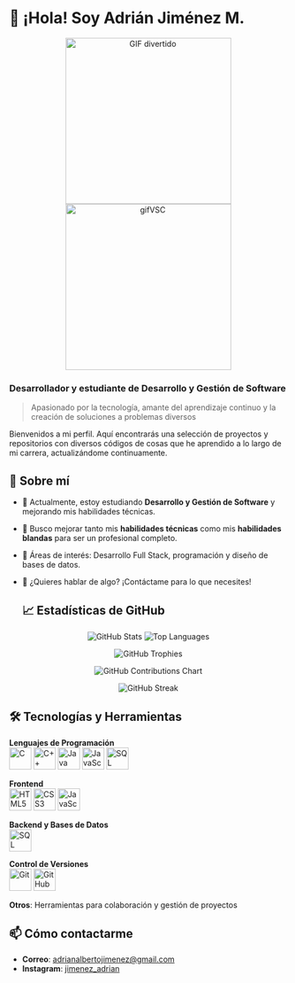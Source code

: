# 👋 ¡Hola! Soy Adrián Jiménez M.

<p align="center">
<img src="https://media0.giphy.com/media/v1.Y2lkPTc5MGI3NjExZXluNGE5cWJ6dWltenpkaG96aWZlcjYzNTZoYzk0cnAzemllaTV1dyZlcD12MV9pbnRlcm5hbF9naWZfYnlfaWQmY3Q9Zw/du3J3cXyzhj75IOgvA/giphy.webp" width="300" alt="GIF divertido"/>
<img src="https://media3.giphy.com/media/v1.Y2lkPTc5MGI3NjExa3ZmejZveWFqZjZ5NTluajN3ajc3Nm41cHR1cTI5OGZpanQxYmRjZCZlcD12MV9pbnRlcm5hbF9naWZfYnlfaWQmY3Q9Zw/SS8CV2rQdlYNLtBCiF/giphy.webp" width="300" alt="gifVSC" />
</p>

### Desarrollador y estudiante de Desarrollo y Gestión de Software
> Apasionado por la tecnología, amante del aprendizaje continuo y la creación de soluciones a problemas diversos

Bienvenidos a mi perfil. Aquí encontrarás una selección de proyectos y repositorios con diversos códigos de cosas que he aprendido a lo largo de mi carrera, actualizándome continuamente.

## 🚀 Sobre mí

- 🌱 Actualmente, estoy estudiando **Desarrollo y Gestión de Software** y mejorando mis habilidades técnicas.
- 💼 Busco mejorar tanto mis **habilidades técnicas** como mis **habilidades blandas** para ser un profesional completo.
- 🎯 Áreas de interés: Desarrollo Full Stack, programación y diseño de bases de datos.
- 💬 ¿Quieres hablar de algo? ¡Contáctame para lo que necesites!

  ## 📈 Estadísticas de GitHub

<p align="center">
 <img src="https://github-readme-stats.vercel.app/api?username=Hunter2801a&show_icons=true&theme=radical&cache_seconds=1600" alt="GitHub Stats" />
<img src="https://github-readme-stats.vercel.app/api/top-langs/?username=Hunter2801a&layout=compact&theme=radical&cache_seconds=1600" alt="Top Languages" />
</p>

<div align="center">

![GitHub Trophies](https://github-profile-trophy.vercel.app/?username=Hunter2801a&theme=radical)

![GitHub Contributions Chart](https://ghchart.rshah.org/Hunter2801a)

![GitHub Streak](https://github-readme-streak-stats.herokuapp.com/?user=Hunter2801a&theme=radical&cache_seconds=30)


</div>


## 🛠️ Tecnologías y Herramientas

**Lenguajes de Programación**  
<img src="https://cdn.jsdelivr.net/gh/devicons/devicon/icons/c/c-original.svg" width="40" height="40" alt="C"/> 
<img src="https://cdn.jsdelivr.net/gh/devicons/devicon/icons/cplusplus/cplusplus-original.svg" width="40" height="40" alt="C++"/>
<img src="https://cdn.jsdelivr.net/gh/devicons/devicon/icons/java/java-original.svg" width="40" height="40" alt="Java"/>
<img src="https://cdn.jsdelivr.net/gh/devicons/devicon/icons/javascript/javascript-original.svg" width="40" height="40" alt="JavaScript"/>
<img src="https://cdn.jsdelivr.net/gh/devicons/devicon/icons/mysql/mysql-original.svg" width="40" height="40" alt="SQL"/>

**Frontend**  
<img src="https://cdn.jsdelivr.net/gh/devicons/devicon/icons/html5/html5-original.svg" width="40" height="40" alt="HTML5"/>
<img src="https://cdn.jsdelivr.net/gh/devicons/devicon/icons/css3/css3-original.svg" width="40" height="40" alt="CSS3"/>
<img src="https://cdn.jsdelivr.net/gh/devicons/devicon/icons/javascript/javascript-original.svg" width="40" height="40" alt="JavaScript"/>

**Backend y Bases de Datos**  
<img src="https://cdn.jsdelivr.net/gh/devicons/devicon/icons/mysql/mysql-original.svg" width="40" height="40" alt="SQL"/>

**Control de Versiones**  
<img src="https://cdn.jsdelivr.net/gh/devicons/devicon/icons/git/git-original.svg" width="40" height="40" alt="Git"/>
<img src="https://cdn.jsdelivr.net/gh/devicons/devicon/icons/github/github-original.svg" width="40" height="40" alt="GitHub"/>
<link rel="stylesheet" type='text/css' href="https://cdn.jsdelivr.net/gh/devicons/devicon@latest/devicon.min.css" />
<class="devicon-github-original"></i>
                 
**Otros**: Herramientas para colaboración y gestión de proyectos

## 📫 Cómo contactarme

- **Correo**: [adrianalbertojimenez@gmail.com](mailto:adrianalbertojimenez@gmail.com)
- **Instagram**: [jimenez_adrian](https://www.instagram.com/jimenez_adrian/)

